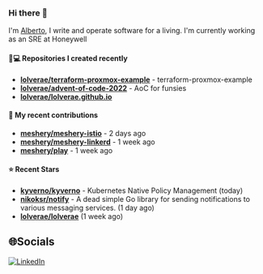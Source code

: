 ### Hi there 👋

I'm [Alberto](https://albertolvera.com), I write and operate software for a living. I'm currently working as an SRE at Honeywell

#### 👨💻 Repositories I created recently
- **[lolverae/terraform-proxmox-example](https://github.com/lolverae/terraform-proxmox-example)** - terraform-proxmox-example
- **[lolverae/advent-of-code-2022](https://github.com/lolverae/advent-of-code-2022)** - AoC for funsies
- **[lolverae/lolverae.github.io](https://github.com/lolverae/lolverae.github.io)**

#### 🚀 My recent contributions
- **[meshery/meshery-istio](https://github.com/meshery/meshery-istio)** - 2 days ago
- **[meshery/meshery-linkerd](https://github.com/meshery/meshery-linkerd)** - 1 week ago
- **[meshery/play](https://github.com/meshery/play)** - 1 week ago

#### ⭐ Recent Stars
- **[kyverno/kyverno](https://github.com/kyverno/kyverno)** - Kubernetes Native Policy Management (today)
- **[nikoksr/notify](https://github.com/nikoksr/notify)** - A dead simple Go library for sending notifications to various messaging services. (1 day ago)
- **[lolverae/lolverae](https://github.com/lolverae/lolverae)** (1 week ago)

## 🌐Socials
[![LinkedIn](https://img.shields.io/badge/LinkedIn-%230077B5.svg?logo=linkedin&logoColor=white)](https://www.linkedin.com/in/luis-alberto-olvera/)
